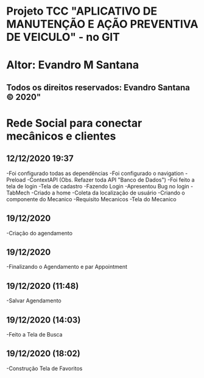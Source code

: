 # Projeto TCC "APLICATIVO DE MANUTENÇÃO E AÇÃO PREVENTIVA DE VEICULO" -  no GIT 
# Altor: Evandro M Santana 

## Todos os direitos reservados: Evandro Santana © 2020"

# Rede Social para conectar mecânicos e clientes

## 12/12/2020 19:37

-Foi configurado todas as dependências
-Foi configurado o navigation
-Preload
-ContextAPI (Obs. Refazer toda API "Banco de Dados")
-Foi feito a tela de login
-Tela de cadastro
-Fazendo Login
-Apresentou Bug no login
-TabMech
-Criado a home
-Coleta da localização de usuário
-Criando o componente do Mecanico 
-Requisito Mecanicos
-Tela do Mecanico 

## 19/12/2020

-Criação do agendamento

## 19/12/2020

-Finalizando o Agendamento e par Appointment

## 19/12/2020 (11:48)

-Salvar Agendamento

## 19/12/2020 (14:03)

-Feito a Tela de Busca

## 19/12/2020 (18:02)

-Construção Tela de Favoritos
